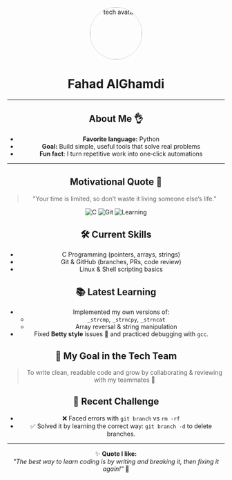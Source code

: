 <div align="center">
  
<p align="center">
  <img src="https://api.dicebear.com/7.x/bottts-neutral/png?seed=Fahad&size=200&radius=50&backgroundType=gradientLinear&backgroundColor=b6e3f4,c0aede,d1d4f9" alt="tech avatar" width="120" style="border-radius:50%; border:1px solid #d1d5db;"/>
</p>

# Fahad AlGhamdi
---
## About Me 👌

* **Favorite language:** Python
* **Goal:** Build simple, useful tools that solve real problems
* **Fun fact**: I turn repetitive work into one‑click automations
---
## Motivational Quote 🧠

> "Your time is limited, so don’t waste it living someone else’s life." 


![C](https://img.shields.io/badge/Language-C-blue)
![Git](https://img.shields.io/badge/Tool-Git-orange)
![Learning](https://img.shields.io/badge/Focus-Learning-success)

## 🛠️ Current Skills
- C Programming (pointers, arrays, strings)
- Git & GitHub (branches, PRs, code review)
- Linux & Shell scripting basics

## 📚 Latest Learning
- Implemented my own versions of:
  - `_strcmp`, `_strncpy`, `_strncat`
  - Array reversal & string manipulation
- Fixed **Betty style** issues 🧹 and practiced debugging with `gcc`.

## 🎯 My Goal in the Tech Team
> To write clean, readable code and grow by collaborating & reviewing with my teammates 🤝

## 🧩 Recent Challenge
- ❌ Faced errors with `git branch` vs `rm -rf`
- ✅ Solved it by learning the correct way: `git branch -d` to delete branches.

---

✨ **Quote I like:**  
*"The best way to learn coding is by writing and breaking it, then fixing it again!"* 🚀

